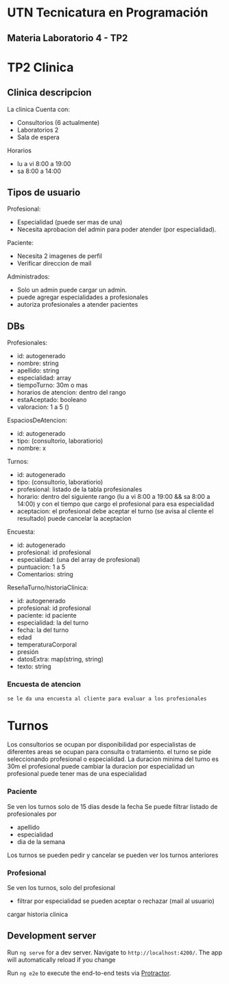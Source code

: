 # UTN Tecnicatura en Programación

## Materia Laboratorio 4 - TP2

# TP2 Clinica

## Clinica descripcion
La clinica Cuenta con:
 - Consultorios (6 actualmente)
 - Laboratorios 2
 - Sala de espera

 Horarios 
  - lu a vi 8:00 a 19:00
  - sa 8:00 a 14:00

## Tipos de usuario
Profesional: 
 - Especialidad (puede ser mas de una)
 - Necesita aprobacion del admin para poder atender (por especialidad).

Paciente:
 - Necesita 2 imagenes de perfil
 - Verificar direccion de mail

Administrados:
 - Solo un admin puede cargar un admin.
 - puede agregar especialidades a profesionales
 - autoriza profesionales a atender pacientes

## DBs
Profesionales:
 - id: autogenerado
 - nombre: string
 - apellido: string
 - especialidad: array
 - tiempoTurno: 30m o mas
 - horarios de atencion: dentro del rango
 - estaAceptado: booleano
 - valoracion: 1 a 5 ()

EspaciosDeAtencion:
 - id: autogenerado
 - tipo: (consultorio, laboratiorio)
 - nombre: x

Turnos:
 - id: autogenerado
 - tipo: (consultorio, laboratiorio)
 - profesional: listado de la tabla profesionales
 - horario: dentro del siguiente rango (lu a vi 8:00 a 19:00 && sa 8:00 a 14:00) y con el tiempo que cargo el profesional para esa especialidad
 - aceptacion: el profesional debe aceptar el turno (se avisa al cliente el resultado) 
    puede cancelar la aceptacion

Encuesta:
 - id: autogenerado
 - profesional: id profesional
 - especialidad: (una del array de profesional)
 - puntuacion: 1 a 5
 - Comentarios: string 

ReseñaTurno/historiaClínica:
 - id: autogenerado
 - profesional: id profesional
 - paciente: id paciente
 - especialidad: la del turno 
 - fecha: la del turno
 - edad
 - temperaturaCorporal
 - presión
 - datosExtra: map(string, string)
 - texto: string

### Encuesta de atencion
    se le da una encuesta al cliente para evaluar a los profesionales


# Turnos
Los consultorios se ocupan por disponibilidad por especialistas de diferentes areas
se ocupan para consulta o tratamiento.
el turno se pide seleccionando profesional o especialidad. La duracion minima del turno es 30m
el profesional puede cambiar la duracion por especialidad
un profesional puede tener mas de una especialidad

### Paciente
Se ven los turnos solo de 15 dias desde la fecha
Se puede filtrar listado de profesionales por 
- apellido
- especialidad
- dia de la semana

Los turnos se pueden pedir y cancelar
se pueden ver los turnos anteriores

### Profesional
Se ven los turnos, solo del profesional
- filtrar por especialidad
se pueden aceptar o rechazar (mail al usuario)

cargar historia clinica






## Development server

Run `ng serve` for a dev server. Navigate to `http://localhost:4200/`. The app will automatically reload if you change

Run `ng e2e` to execute the end-to-end tests via [Protractor](http://www.protractortest.org/).
